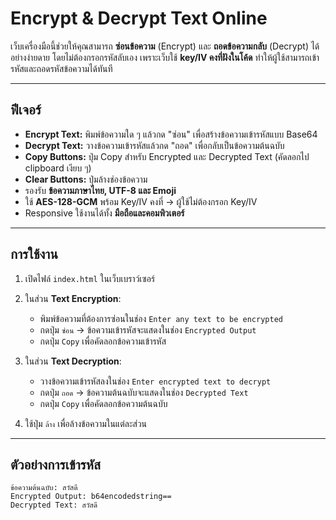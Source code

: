 # Encrypt & Decrypt Text Online

เว็บเครื่องมือนี้ช่วยให้คุณสามารถ **ซ่อนข้อความ** (Encrypt) และ **ถอดข้อความกลับ** (Decrypt) ได้อย่างง่ายดาย โดยไม่ต้องกรอกรหัสลับเอง เพราะเว็บใช้ **key/IV คงที่ฝังในโค้ด** ทำให้ผู้ใช้สามารถเข้ารหัสและถอดรหัสข้อความได้ทันที

---

## ฟีเจอร์

- **Encrypt Text:** พิมพ์ข้อความใด ๆ แล้วกด "ซ่อน" เพื่อสร้างข้อความเข้ารหัสแบบ Base64  
- **Decrypt Text:** วางข้อความเข้ารหัสแล้วกด "ถอด" เพื่อกลับเป็นข้อความต้นฉบับ  
- **Copy Buttons:** ปุ่ม Copy สำหรับ Encrypted และ Decrypted Text (คัดลอกไป clipboard เงียบ ๆ)  
- **Clear Buttons:** ปุ่มล้างช่องข้อความ  
- รองรับ **ข้อความภาษาไทย, UTF-8 และ Emoji**  
- ใช้ **AES-128-GCM** พร้อม Key/IV คงที่ → ผู้ใช้ไม่ต้องกรอก Key/IV  
- Responsive ใช้งานได้ทั้ง **มือถือและคอมพิวเตอร์**

---

## การใช้งาน

1. เปิดไฟล์ `index.html` ในเว็บเบราว์เซอร์  
2. ในส่วน **Text Encryption**:
   - พิมพ์ข้อความที่ต้องการซ่อนในช่อง `Enter any text to be encrypted`  
   - กดปุ่ม `ซ่อน` → ข้อความเข้ารหัสจะแสดงในช่อง `Encrypted Output`  
   - กดปุ่ม `Copy` เพื่อคัดลอกข้อความเข้ารหัส  

3. ในส่วน **Text Decryption**:
   - วางข้อความเข้ารหัสลงในช่อง `Enter encrypted text to decrypt`  
   - กดปุ่ม `ถอด` → ข้อความต้นฉบับจะแสดงในช่อง `Decrypted Text`  
   - กดปุ่ม `Copy` เพื่อคัดลอกข้อความต้นฉบับ  

4. ใช้ปุ่ม `ล้าง` เพื่อล้างข้อความในแต่ละส่วน

---

## ตัวอย่างการเข้ารหัส

```text
ข้อความต้นฉบับ: สวัสดี
Encrypted Output: b64encodedstring==
Decrypted Text: สวัสดี
